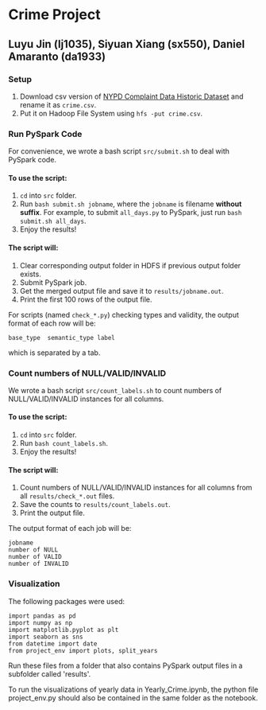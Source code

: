 # Crime Project
## Luyu Jin (lj1035), Siyuan Xiang (sx550), Daniel Amaranto (da1933)

### Setup
1. Download csv version of [NYPD Complaint Data Historic Dataset](https://data.cityofnewyork.us/api/views/qgea-i56i/rows.csv?accessType=DOWNLOAD) and rename it as `crime.csv`.
2. Put it on Hadoop File System using `hfs -put crime.csv`.

### Run PySpark Code
For convenience, we wrote a bash script `src/submit.sh` to deal with PySpark code.

#### To use the script: 
1. `cd` into `src` folder.
2. Run `bash submit.sh jobname`, where the `jobname` is filename **without suffix**. For example, to submit `all_days.py` to PySpark, just run `bash submit.sh all_days`.
3. Enjoy the results!

#### The script will:
1. Clear corresponding output folder in HDFS if previous output folder exists.
2. Submit PySpark job.
3. Get the merged output file and save it to `results/jobname.out`.
4. Print the first 100 rows of the output file.

For scripts (named `check_*.py`) checking types and validity, the output format of each row will be:

    base_type  semantic_type label
    
which is separated by a tab.

### Count numbers of NULL/VALID/INVALID
We wrote a bash script `src/count_labels.sh` to count numbers of NULL/VALID/INVALID instances for all columns.

#### To use the script:
1. `cd` into `src` folder.
2. Run `bash count_labels.sh`.
3. Enjoy the results!

#### The script will:
1. Count numbers of NULL/VALID/INVALID instances for all columns from all `results/check_*.out` files.
2. Save the counts to `results/count_labels.out`.
3. Print the output file.

The output format of each job will be:

    jobname
    number of NULL
    number of VALID
    number of INVALID
    
### Visualization
The following packages were used:

    import pandas as pd
    import numpy as np
    import matplotlib.pyplot as plt
    import seaborn as sns
    from datetime import date
    from project_env import plots, split_years

Run these files from a folder that also contains PySpark output files in a subfolder called 'results'.

To run the visualizations of yearly data in Yearly_Crime.ipynb, the python file project_env.py should also 
be contained in the same folder as the notebook.
